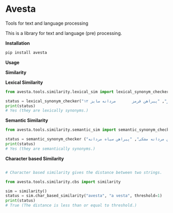 # Avesta

Tools for text and language processing

This is a library for text and language (pre) processing.

**Installation**

````Bash
pip install avesta
````

**Usage**

**Similarity**

**Lexical Similarity**

```Python
from avesta.tools.similarity.lexical_sim import lexical_synonym_checker

status = lexical_synonym_checker("پیراهن مردانه سایز 12 قرمز", "پیراهن قرمز       مردانه سایز ۱۲")
print(status)
# Yes (they are lexically synonyms.)
```

**Semantic Similarity**

```Python
from avesta.tools.similarity.semantic_sim import semantic_synonym_checker

status = semantic_synonym_checker ("پیراهن مردانه مشکی", "پیراهن سیاه مردانه")
print(status)
# Yes (they are semantically synonyms.)
```


**Character based Similarity**

```Python

# Character based similarity gives the distance between two strings. 

from avesta.tools.similarity.cbs import similarity

sim = similarity()
status = sim.char_based_similarity("avesta", "a vesta", threshold=1)
print(status)
# True (The distance is less than or equal to threshold.)
````
